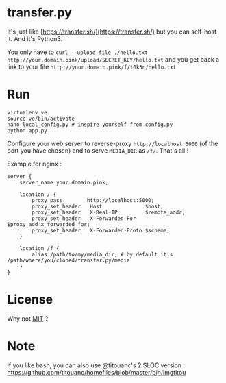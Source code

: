 # transfer.py

It's just like [https://transfer.sh/](https://transfer.sh/) but you can self-host it. And it's Python3.

You only have to `curl --upload-file ./hello.txt http://your.domain.pink/upload/SECRET_KEY/hello.txt` and you get back a link to your file `http://your.domain.pink/f/t0k3n/hello.txt`

# Run

    virtualenv ve
    source ve/bin/activate
    nano local_config.py # inspire yourself from config.py
    python app.py

Configure your web server to reverse-proxy `http://localhost:5000` (of the port you have chosen) and to serve `MEDIA_DIR` as `/f/`. That's all !

Example for nginx :

    server {
        server_name your.domain.pink;

        location / {
            proxy_pass        http://localhost:5000;
            proxy_set_header   Host              $host;
            proxy_set_header   X-Real-IP         $remote_addr;
            proxy_set_header   X-Forwarded-For   $proxy_add_x_forwarded_for;
            proxy_set_header   X-Forwarded-Proto $scheme;
        }

        location /f {
            alias /path/to/my/media_dir; # by default it's /path/where/you/cloned/transfer.py/media
        }
    }


# License

Why not [MIT](https://opensource.org/licenses/MIT) ?


# Note

If you like bash, you can also use @titouanc's 2 SLOC version : https://github.com/titouanc/homefiles/blob/master/bin/imgtitou
